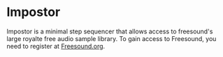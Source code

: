 # Impostor

Impostor is a minimal step sequencer that allows access to freesound's large royalte free audio sample library.
To gain access to Freesound, you need to register at [Freesound.org](http://freesound.org/).